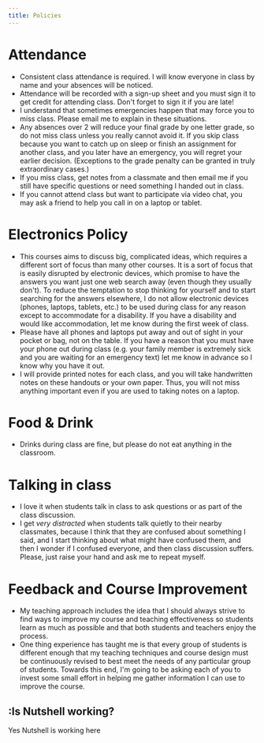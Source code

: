 ```yaml
---
title: Policies
---
```


# Attendance

- Consistent class attendance is required. I will know everyone in class by name and your absences will be noticed.
- Attendance will be recorded with a sign-up sheet and you must sign it to get credit for attending class. Don't forget to sign it if you are late!
- I understand that sometimes emergencies happen that may force you to miss class. Please email me to explain in these situations.
- Any absences over 2 will reduce your final grade by one letter grade, so do not miss class unless you really cannot avoid it. If you skip class because you want to catch up on sleep or finish an assignment for another class, and you later have an emergency, you will regret your earlier decision. (Exceptions to the grade penalty can be granted in truly extraordinary cases.)
- If you miss class, get notes from a classmate and then email me if you still have specific questions or need something I handed out in class.
- If you cannot attend class but want to participate via video chat, you may ask a friend to help you call in on a laptop or tablet.

# Electronics Policy

- This courses aims to discuss big, complicated ideas, which requires a different sort of focus than many other courses. It is a sort of focus that is easily disrupted by electronic devices, which promise to have the answers you want just one web search away (even though they usually don't). To reduce the temptation to stop thinking for yourself and to start searching for the answers elsewhere, I do not allow electronic devices (phones, laptops, tablets, etc.) to be used during class for any reason except to accommodate for a disability. If you have a disability and would like accommodation, let me know during the first week of class.
- Please have all phones and laptops put away and out of sight in your pocket or bag, not on the table. If you have a reason that you must have your phone out during class (e.g. your family member is extremely sick and you are waiting for an emergency text) let me know in advance so I know why you have it out.
- I will provide printed notes for each class, and you will take handwritten notes on these handouts or your own paper. Thus, you will not miss anything important even if you are used to taking notes on a laptop.

# Food & Drink

- Drinks during class are fine, but please do not eat anything in the classroom.

# Talking in class

- I love it when students talk in class to ask questions or as part of the class discussion.
- I get _very distracted_ when students talk quietly to their nearby classmates, because I think that they are confused about something I said, and I start thinking about what might have confused them, and then I wonder if I confused everyone, and then class discussion suffers. Please, just raise your hand and ask me to repeat myself.

# Feedback and Course Improvement

- My teaching approach includes the idea that I should always strive to find ways to improve my course and teaching effectiveness so students learn as much as possible and that both students and teachers enjoy the process.
- One thing experience has taught me is that every group of students is different enough that my teaching techniques and course design must be continuously revised to best meet the needs of any particular group of students. Towards this end, I'm going to be asking each of you to invest some small effort in helping me gather information I can use to improve the course.
## :Is Nutshell working?
Yes Nutshell is working here